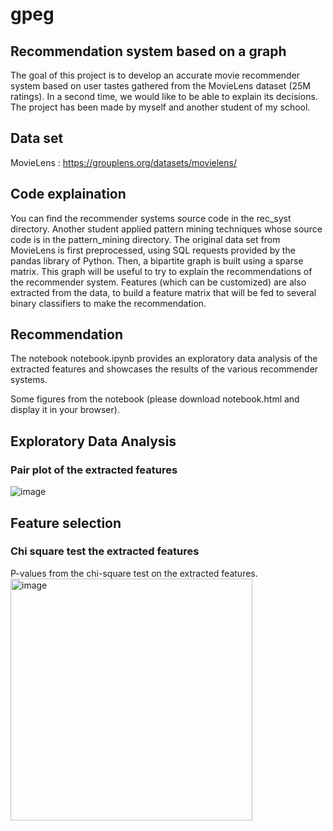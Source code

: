 # gpeg

## Recommendation system based on a graph

The goal of this project is to develop an accurate movie recommender system based on user tastes gathered from the MovieLens dataset (25M ratings). In a second time, we would like to be able to explain its decisions. The project has been made by myself and another student of my school.

## Data set 

MovieLens : https://grouplens.org/datasets/movielens/ 

## Code explaination

You can find the recommender systems source code in the rec_syst directory. Another student applied pattern mining techniques whose source code is in the pattern_mining directory. The original data set from MovieLens is first preprocessed, using SQL requests provided by the pandas library of Python. Then, a bipartite graph is built using a sparse matrix. This graph will be useful to try to explain the recommendations of the recommender system. Features (which can be customized) are also extracted from the data, to build a feature matrix that will be fed to several binary classifiers to make the recommendation.

## Recommendation

The notebook notebook.ipynb provides an exploratory data analysis of the extracted features and showcases the results of the various recommender systems.


Some figures from the notebook (please download notebook.html and display it in your browser).

## Exploratory Data Analysis

### Pair plot of the extracted features 
![image](https://user-images.githubusercontent.com/43774265/140790003-18abed94-d4fb-4324-8bc3-eb5e066c2054.png)

## Feature selection
### Chi square test the extracted features
P-values from the chi-square test on the extracted features.
<img width="387" alt="image" src="https://user-images.githubusercontent.com/43774265/140817505-20838b56-a826-4f78-9a17-a128d0885752.png">

